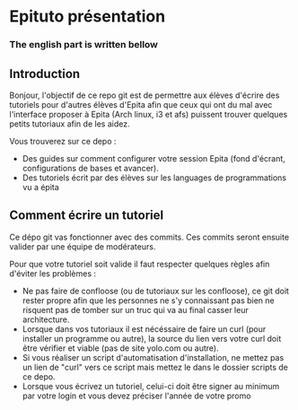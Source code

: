 # Epituto présentation

### The english part is written bellow

## Introduction

Bonjour, l'objectif de ce repo git est de permettre aux élèves d'écrire des tutoriels pour d'autres élèves d'Epita afin que ceux qui ont du mal avec l'interface proposer à Epita (Arch linux, i3 et afs) puissent trouver quelques petits tutoriaux afin de les aidez.

Vous trouverez sur ce depo :
* Des guides sur comment configurer votre session Epita (fond d'écrant, configurations de bases et avancer).
* Des tutoriels écrit par des élèves sur les languages de programmations vu a épita

## Comment écrire un tutoriel

Ce dépo git vas fonctionner avec des commits. Ces commits seront ensuite valider par une équipe de modérateurs.

Pour que votre tutoriel soit valide il faut respecter quelques règles afin d'éviter les problèmes :
* Ne pas faire de confloose (ou de tutoriaux sur les confloose), ce git doit rester propre afin que les personnes ne s'y connaissant pas bien ne risquent pas de tomber sur un truc qui va au final casser leur architecture.
* Lorsque dans vos tutoriaux il est nécéssaire de faire un curl (pour installer un programme ou autre), la source du lien vers votre curl doit être vérifier et viable (pas de site yolo.com ou autre).
* Si vous réaliser un script d'automatisation d'installation, ne mettez pas un lien de "curl" vers ce script mais mettez le dans le dossier scripts de ce depo.
* Lorsque vous écrivez un tutoriel, celui-ci doit être signer au minimum par votre login et vous devez préciser l'année de votre promo
